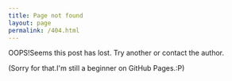 ```yaml
---
title: Page not found
layout: page
permalink: /404.html
---
```


OOPS!Seems this post has lost.
Try another or contact the author.

(Sorry for that.I'm still a beginner on GitHub Pages.:P)
